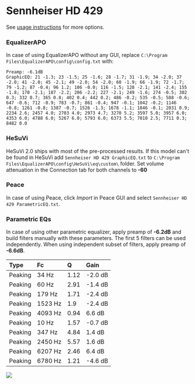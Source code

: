 # Sennheiser HD 429
See [usage instructions](https://github.com/jaakkopasanen/AutoEq#usage) for more options.

### EqualizerAPO
In case of using EqualizerAPO without any GUI, replace `C:\Program Files\EqualizerAPO\config\config.txt`
with:
```
Preamp: -6.1dB
GraphicEQ: 21 -1.3; 23 -1.5; 25 -1.6; 28 -1.7; 31 -1.9; 34 -2.0; 37 -2.0; 41 -2.0; 45 -2.1; 49 -2.0; 54 -2.0; 60 -1.9; 66 -1.9; 72 -1.7; 79 -1.2; 87 -0.4; 96 1.2; 106 -0.0; 116 -1.5; 128 -2.1; 141 -2.4; 155 -1.8; 170 -2.1; 187 -2.2; 206 -2.2; 227 -2.1; 249 -1.6; 274 -0.5; 302 0.3; 332 0.7; 365 0.8; 402 0.4; 442 0.2; 486 -0.2; 535 -0.5; 588 -0.6; 647 -0.6; 712 -0.9; 783 -0.7; 861 -0.4; 947 -0.1; 1042 -0.2; 1146 -0.8; 1261 -0.8; 1387 -0.7; 1526 -1.3; 1678 -1.1; 1846 -0.1; 2031 0.9; 2234 2.6; 2457 4.0; 2703 4.0; 2973 4.7; 3270 5.2; 3597 5.0; 3957 6.0; 4353 6.0; 4788 6.0; 5267 6.0; 5793 6.0; 6373 5.5; 7010 2.5; 7711 0.3; 8482 0.0
```

### HeSuVi
HeSuVi 2.0 ships with most of the pre-processed results. If this model can't be found in HeSuVi add
`Sennheiser HD 429 GraphicEQ.txt` to `C:\Program Files\EqualizerAPO\config\HeSuVi\eq\custom\` folder.
Set volume attenuation in the Connection tab for both channels to **-60**

### Peace
In case of using Peace, click *Import* in Peace GUI and select `Sennheiser HD 429 ParametricEQ.txt`.

### Parametric EQs
In case of using other parametric equalizer, apply preamp of **-6.2dB** and build filters manually
with these parameters. The first 5 filters can be used independently.
When using independent subset of filters, apply preamp of **-6.6dB**.

| Type    | Fc      |    Q | Gain    |
|:--------|:--------|:-----|:--------|
| Peaking | 34 Hz   | 1.12 | -2.0 dB |
| Peaking | 60 Hz   | 2.91 | -1.4 dB |
| Peaking | 179 Hz  | 1.71 | -2.4 dB |
| Peaking | 1523 Hz | 1.9  | -2.4 dB |
| Peaking | 4093 Hz | 0.94 | 6.6 dB  |
| Peaking | 10 Hz   | 1.57 | -0.7 dB |
| Peaking | 347 Hz  | 4.84 | 1.4 dB  |
| Peaking | 2450 Hz | 5.57 | 1.6 dB  |
| Peaking | 6207 Hz | 2.46 | 6.4 dB  |
| Peaking | 6780 Hz | 1.21 | -4.6 dB |

![](https://raw.githubusercontent.com/jaakkopasanen/AutoEq/master/results/headphonecom/sbaf-serious/Sennheiser%20HD%20429/Sennheiser%20HD%20429.png)